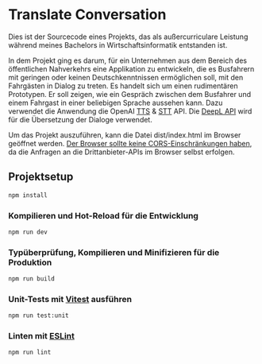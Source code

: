 # Translate Conversation

Dies ist der Sourcecode eines Projekts, das als außercurriculare Leistung während meines Bachelors in Wirtschaftsinformatik entstanden ist. 

In dem Projekt ging es darum, für ein Unternehmen aus dem Bereich des öffentlichen Nahverkehrs eine Applikation zu entwickeln, die es Busfahrern mit geringen oder keinen Deutschkenntnissen ermöglichen soll, mit den Fahrgästen in Dialog zu treten. Es handelt sich um einen rudimentären Prototypen. Er soll zeigen, wie ein Gespräch zwischen dem Busfahrer und einem Fahrgast in einer beliebigen Sprache aussehen kann. Dazu verwendet die Anwendung die OpenAI [TTS](https://platform.openai.com/docs/guides/text-to-speech) & [STT](https://platform.openai.com/docs/guides/speech-to-text) API. Die [DeepL API](https://www.deepl.com/de/pro-api) wird für die Übersetzung der Dialoge verwendet. 


Um das Projekt auszuführen, kann die Datei dist/index.html im Browser geöffnet werden. [Der Browser sollte keine CORS-Einschränkungen haben](https://alfilatov.com/posts/run-chrome-without-cors/), da die Anfragen an die Drittanbieter-APIs im Browser selbst erfolgen.  


## Projektsetup

```sh
npm install
```

### Kompilieren und Hot-Reload für die Entwicklung

```sh
npm run dev
```

### Typüberprüfung, Kompilieren und Minifizieren für die Produktion

```sh
npm run build
```

### Unit-Tests mit [Vitest](https://vitest.dev/) ausführen

```sh
npm run test:unit
```

### Linten mit [ESLint](https://eslint.org/)

```sh
npm run lint
```

